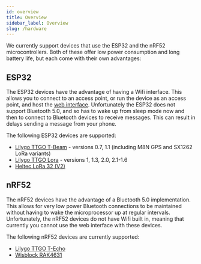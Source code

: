 ```yaml
---
id: overview
title: Overview
sidebar_label: Overview
slug: /hardware
---
```


We currently support devices that use the ESP32 and the nRF52 microcontrollers. Both of these offer low power consumption and long battery life, but each come with their own advantages:

## ESP32

The ESP32 devices have the advantage of having a Wifi interface. This allows you to connect to an access point, or run the device as an access point, and host the [web interface](/docs/software/web/web-app-software). Unfortunately the ESP32 does not support Bluetooth 5.0, and so has to wake up from sleep mode now and then to connect to Bluetooth devices to receive messages. This can result in delays sending a message from your phone.

The following ESP32 devices are supported:
* [Lilygo TTGO T-Beam](/docs/hardware/tbeam-hardware) - versions 0.7, 1.1 (including M8N GPS and SX1262 LoRa variants)
* [Lilygo TTGO Lora](/docs/hardware/lora-hardware) - versions 1, 1.3, 2.0, 2.1-1.6
* [Heltec LoRa 32 (V2)](/docs/hardware/heltec-hardware)

## nRF52

The nRF52 devices have the advantage of a Bluetooth 5.0 implementation. This allows for very low power Bluetooth connections to be maintained without having to wake the microprocessor up at regular intervals. Unfortunately, the nRF52 devices do not have Wifi built in, meaning that currently you cannot use the web interface with these devices.

The following nRF52 devices are currently supported:
* [Lilygo TTGO T-Echo](/docs/hardware/techo-hardware)
* [Wisblock RAK4631](/docs/hardware/wisBlock-hardware)
